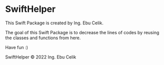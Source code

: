 # SwiftHelper

This Swift Package is created by Ing. Ebu Celik.

The goal of this Swift Package is to decrease the lines of codes by reusing the classes and functions from here.

Have fun :) 

SwiftHelper © 2022 Ing. Ebu Celik
